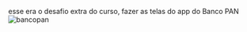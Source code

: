 esse era o desafio extra do curso, fazer as telas do app do Banco PAN ![bancopan](https://github.com/user-attachments/assets/ad313942-b8b6-4cda-a718-5ad42332b0c0)
